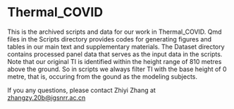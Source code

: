 # Thermal_COVID
This is the archived scripts and data for our work in Thermal_COVID. Qmd files in the Scripts directory provides codes for generating figures and tables in our main text and supplementary materials. The Dataset directory contains processed panel data that serves as the input data in the scripts.
Note that our original TI is identified within the height range of 810 metres above the ground. So in scripts we always filter TI with the base height of 0 metre, that is, occuring from the gound as the modeling subjects.

If you any questions, please contact Zhiyi Zhang at zhangzy.20b@igsnrr.ac.cn
